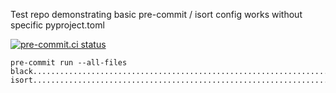Test repo demonstrating basic pre-commit / isort config works without specific pyproject.toml

[![pre-commit.ci status](https://results.pre-commit.ci/badge/github/timothycrosley/isort_pre_commit_test_issue_1702/main.svg)](https://results.pre-commit.ci/latest/github/timothycrosley/isort_pre_commit_test_issue_1702/main)

```
pre-commit run --all-files
black....................................................................Passed
isort....................................................................Passed
```
